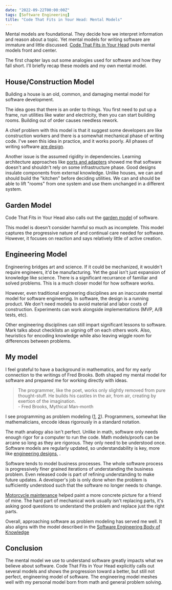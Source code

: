```yaml
---
date: "2022-09-22T00:00:00Z"
tags: [Software Engineering]
title: "Code That Fits in Your Head: Mental Models" 
---
```


Mental models are foundational. They decide how we interpret information and reason about a topic. Yet mental models for writing software are immature and little discussed. [Code That Fits in Your Head](https://www.informit.com/store/code-that-fits-in-your-head-heuristics-for-software-9780137464401) puts mental models front and center.
<!--more-->

The first chapter lays out some analogies used for software and how they fall short. I'll briefly recap these models and my own mental model.

## House/Construction Model

Building a house is an old, common, and damaging mental model for software development.

The idea goes that there is an order to things. You first need to put up a frame, run utilities like water and electricity, then you can start building rooms. Building out of order causes needless rework.

A chief problem with this model is that it suggest some developers are like construction workers and there is a somewhat mechanical phase of writing code. I've seen this idea in practice, and it works poorly. All phases of writing software [are design](https://www.developerdotstar.com/mag/articles/reeves_design.html).

Another issue is the assumed rigidity in dependencies. Learning architecture approaches like [ports and adapters](https://blog.ploeh.dk/2013/12/03/layers-onions-ports-adapters-its-all-the-same/) showed me that software doesn't and shouldn't rely on some infrastructure phase. Good designs insulate components from external knowledge. Unlike houses, we can and should build the "kitchen" before deciding utilities. We can and should be able to lift "rooms" from one system and use them unchanged in a different system.

## Garden Model

Code That Fits in Your Head also calls out the [garden model](http://www.growing-object-oriented-software.com/) of software. 

This model is doesn't consider harmful so much as incomplete. This model captures the progressive nature of and continual care needed for software. However, it focuses on reaction and says relatively little of active creation.

## Engineering Model

Engineering bridges art and science. If it could be mechanized, it wouldn't require engineers, it'd be manufacturing. Yet the goal isn't just expansion of knowledge like science. There is a significant recurrance of familiar and solved problems. This is a much closer model for how software works.

However, even traditional engineering disciplines are an inaccurate mental model for software engineering.
In software, the design is a running product. We don't need models to avoid material and labor costs of construction. 
Experiments can work alongside implementations (MVP, A/B tests, etc).

Other engineering disciplines can still impart significant lessons to software. Mark talks about checklists an signing off on each others work. Also, heuristics for encoding knowledge while also leaving wiggle room for differences between problems. 


## My model

I feel grateful to have a background in mathematics, and for my early connection to the writings of Fred Brooks. Both shaped my mental model for software and prepared me for working directly with ideas.

> The programmer, like the poet, works only slightly removed from pure thought-stuff. He builds his castles in the air, from air, creating by exertion of the imagination.  
> \- Fred Brooks, Mythical Man-month

I see programming as problem modeling ([1](../posts/Whats-Your-Duck-V2/2022-06-16-0-Intro.md), [2](../posts/2022-02-18-Programming-is-Problem-Modeling.md)). Programmers, somewhat like mathematicians, encode ideas rigorously in a standard notation. 

The math analogy also isn't perfect. Unlike in math, software only needs enough rigor for a computer to run the code. Math models/proofs can be arcane so long as they are rigorous. They only need to be understood once. Software models are regularly updated, so understandability is key, more like [engineering designs](https://www.developerdotstar.com/mag/articles/reeves_design.html), .

Software tends to model business processes. The whole software process is progressively finer grained iterations of understanding the business problem. Even released code is part of refining understanding to make future updates. A developer's job is only done when the problem is sufficiently understood such that the software no longer needs to change.

[Motorcycle maintenance](https://en.wikipedia.org/wiki/Zen_and_the_Art_of_Motorcycle_Maintenance) helped paint a more concrete picture for a friend of mine. The hard part of mechanical work usually isn't replacing parts, it's asking good questions to understand the problem and replace just the right parts. 

Overall, approaching software as problem modeling has served me well. It also aligns with the model described in the [Software Engineering Body of Knowledge](../posts/2021-08-13-Swebok-transform-view.md)


## Conclusion

The mental model we use to understand software greatly impacts what we believe about software. Code That Fits in Your Head explicitly calls out several models and shows the progression toward a better, but still not perfect, engineering model of software. The engineering model meshes well with my personal model born from math and general problem solving.

<!-- Write post on -driven development? 
One of my favorite takeaways. I use many drivers but this calls out the idea so clearly. 
Drivers aren't exclusive, not is a specific set currently known to best every other set of drivers. What matters is that you're motivating the code you write from consistent sources

TODO: Find x-driven dev ref in book
List some drivers
- Test Driven
- Behavior Driven 
- Type Driven
- Domain Driven
- cyclomatic complexity

I use most of these approaches in varying situations, and many of them all at once. Using complexity measures as a driver is new to me, and I certainly intent to give it a try
-->